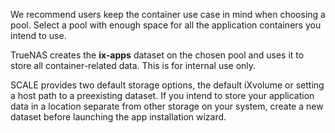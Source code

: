 &NewLine;

We recommend users keep the container use case in mind when choosing a pool.
Select a pool with enough space for all the application containers you intend to use.

TrueNAS creates the **ix-apps** dataset on the chosen pool and uses it to store all container-related data. This is for internal use only.

SCALE provides two default storage options, the default iXvolume or setting a host path to a preexisting dataset.
If you intend to store your application data in a location separate from other storage on your system, create a new dataset before launching the app installation wizard.
